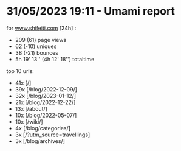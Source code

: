 # 31/05/2023 19:11 - Umami report
for www.shifeiti.com [24h] :

 - 209 (61) page views
 - 62 (-10) uniques
 - 38 (-21) bounces
 - 5h 19' 13'' (4h 12' 18'') totaltime


top 10 urls:
 - 41x [/]
 - 39x [/blog/2022-12-09/]
 - 32x [/blog/2023-01-12/]
 - 21x [/blog/2022-12-22/]
 - 13x [/about/]
 - 10x [/blog/2022-05-07/]
 - 10x [/wiki/]
 - 4x [/blog/categories/]
 - 3x [/?utm_source=travellings]
 - 3x [/blog/archives/]


